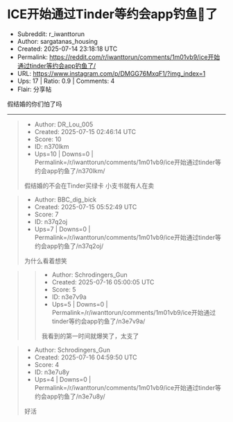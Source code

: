 # ICE开始通过Tinder等约会app钓鱼🎣了

- Subreddit: r_iwanttorun
- Author: sargatanas_housing
- Created: 2025-07-14 23:18:18 UTC
- Permalink: https://reddit.com/r/iwanttorun/comments/1m01vb9/ice开始通过tinder等约会app钓鱼了/
- URL: https://www.instagram.com/p/DMGG76MxqF1/?img_index=1
- Ups: 17 | Ratio: 0.9 | Comments: 4
- Flair: 分享帖


假结婚的你们怕了吗


---

> - Author: DR_Lou_005
> - Created: 2025-07-15 02:46:14 UTC
> - Score: 10
> - ID: n370lkm
> - Ups=10 | Downs=0 | Permalink=/r/iwanttorun/comments/1m01vb9/ice开始通过tinder等约会app钓鱼了/n370lkm/
>
> 假结婚的不会在Tinder买绿卡 小支书就有人在卖

> - Author: BBC_dig_bick
> - Created: 2025-07-15 05:52:49 UTC
> - Score: 7
> - ID: n37q2oj
> - Ups=7 | Downs=0 | Permalink=/r/iwanttorun/comments/1m01vb9/ice开始通过tinder等约会app钓鱼了/n37q2oj/
>
> 为什么看着想笑

>> - Author: Schrodingers_Gun
>> - Created: 2025-07-16 05:00:05 UTC
>> - Score: 5
>> - ID: n3e7v9a
>> - Ups=5 | Downs=0 | Permalink=/r/iwanttorun/comments/1m01vb9/ice开始通过tinder等约会app钓鱼了/n3e7v9a/
>>
>> 我看到的第一时间就爆笑了，太支了

> - Author: Schrodingers_Gun
> - Created: 2025-07-16 04:59:50 UTC
> - Score: 4
> - ID: n3e7u8y
> - Ups=4 | Downs=0 | Permalink=/r/iwanttorun/comments/1m01vb9/ice开始通过tinder等约会app钓鱼了/n3e7u8y/
>
> 好活
